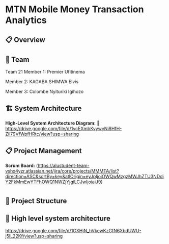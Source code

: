 # MTN Mobile Money Transaction Analytics

## 📋 Overview


## 👥 Team
Team 21 
Member 1: Premier Ufitinema

Member 2: KAGABA SHIMWA Elvis

Member 3: Colombe Nyituriki Igihozo

## 🏗️ System Architecture
**High-Level System Architecture Diagram:**
🔗 https://drive.google.com/file/d/1vcEXmbKvywyNi8HfH-Zil79VfWpfHRtc/view?usp=sharing


## 📋 Project Management
**Scrum Board:**
(https://alustudent-team-vshx4yzr.atlassian.net/jira/core/projects/MMMTA/list?direction=ASC&sortBy=key&atlOrigin=eyJpIjoiOWQwMzgzMWJhZTU3NDdiY2FkMmEwYTFhOWQ1NWZjYjgiLCJwIjoiaiJ9)
#

## 📁 Project Structure

## 📁 High level system architecture

 https://drive.google.com/file/d/1GXHjN_hVkewKzGfN6XbdUWU-j5IL22Kf/view?usp=sharing

